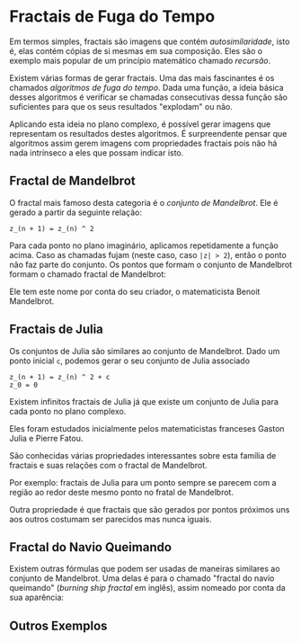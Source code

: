 # Fractais de Fuga do Tempo

<!-- TODO convert this into HTML so I can use mathematical notation here -->

Em termos simples, fractais são imagens que contém _autosimilaridade_, isto
é, elas contém cópias de si mesmas em sua composição. Eles são o exemplo
mais popular de um princípio matemático chamado _recursão_.

Existem várias formas de gerar fractais. Uma das mais fascinantes é os
chamados _algoritmos de fuga do tempo_. Dada uma função, a ideia básica
desses algoritmos é verificar se chamadas consecutivas dessa função são
suficientes para que os seus resultados "explodam" ou não.

Aplicando esta ideia no plano complexo, é possível gerar imagens que
representam os resultados destes algoritmos. É surpreendente pensar que
algoritmos assim gerem imagens com propriedades fractais pois não há
nada intrínseco a eles que possam indicar isto.

## Fractal de Mandelbrot

O fractal mais famoso desta categoria é o _conjunto de Mandelbrot_. Ele
é gerado a partir da seguinte relação:

```
z_(n + 1) = z_(n) ^ 2
```

Para cada ponto no plano imaginário, aplicamos repetidamente a função acima.
Caso as chamadas fujam (neste caso, caso `|z| > 2`), então o ponto não
faz parte do conjunto. Os pontos que formam o conjunto de Mandelbrot
formam o chamado fractal de Mandelbrot:

<!-- TODO gerar fractal de Mandelbrot -->

Ele tem este nome por conta do seu criador, o matematicista
Benoit Mandelbrot. <!-- TODO falar um pouco mais sobre ele -->

## Fractais de Julia

Os conjuntos de Julia são similares ao conjunto de Mandelbrot. Dado um
ponto inicial `c`, podemos gerar o seu conjunto de Julia associado 

```
z_(n + 1) = z_(n) ^ 2 + c
z_0 = 0
```

Existem infinitos fractais de Julia já que existe um conjunto de Julia
para cada ponto no plano complexo.

<!-- TODO generate some examples of Julia fractals -->

Eles foram estudados inicialmente pelos matematicistas franceses
Gaston Julia e Pierre Fatou.

São conhecidas várias propriedades interessantes sobre esta família de
fractais e suas relações com o fractal de Mandelbrot.

Por exemplo: fractais de Julia para um ponto sempre se parecem com a região
ao redor deste mesmo ponto no fratal de Mandelbrot.

<!-- TODO generate images showing how Julia fractals look like zooms in the Mandelbrot set -->

Outra propriedade é que fractais que são gerados por pontos próximos uns
aos outros costumam ser parecidos mas nunca iguais.

<!-- TODO generate GIF of Julia fractals looping -->

## Fractal do Navio Queimando

Existem outras fórmulas que podem ser usadas de maneiras similares ao
conjunto de Mandelbrot. Uma delas é para o chamado "fractal do navio
queimando" (_burning ship fractal_ em inglês), assim nomeado por conta da
sua aparência:

<!-- TODO generate a burning ship fractal -->

## Outros Exemplos

<!-- TODO discover other examples of fractals -->

